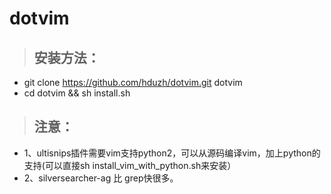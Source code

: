 # dotvim

> ## 安装方法：
* git clone https://github.com/hduzh/dotvim.git dotvim
* cd dotvim && sh install.sh

> ## 注意：
* 1、ultisnips插件需要vim支持python2，可以从源码编译vim，加上python的支持(可以直接sh install_vim_with_python.sh来安装）
* 2、silversearcher-ag 比 grep快很多。
